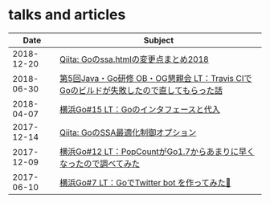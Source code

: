 # talks and articles

|Date|Subject|
----|----
|2018-12-20|[Qiita: Goのssa.htmlの変更点まとめ2018](https://qiita.com/tooru/items/96325b9a5b9781f1450c)|
|2018-06-30|[第5回Java・Go研修 OB・OG懇親会 LT：Travis CIでGoのビルドが失敗したので直してもらった話](https://go-talks.appspot.com/github.com/tooru/pnbot/pnbot2.slide)|
|2018-04-07|[横浜Go#15 LT：Goのインタフェースと代入](https://go-talks.appspot.com/github.com/tooru/slide-go-assignable/go-assignable.slide)|
|2017-12-14|[Qiita: GoのSSA最適化制御オプション](https://qiita.com/tooru/items/a55bcdac0500d9a93f39)|
|2017-12-09|[横浜Go#12 LT：PopCountがGo1.7からあまりに早くなったので調べてみた](https://go-talks.appspot.com/github.com/tooru/gopl-popcount/popcount.slide)|
|2017-06-10|[横浜Go#7 LT：GoでTwitter bot を作ってみた🐤](https://go-talks.appspot.com/github.com/tooru/pnbot/pnbot.slide)|
